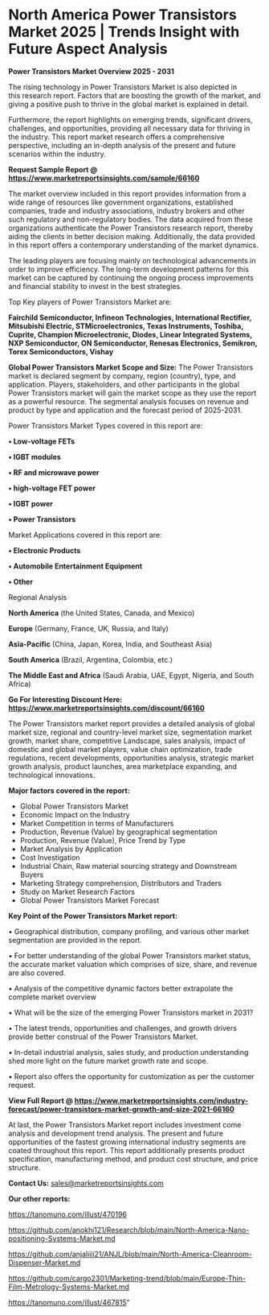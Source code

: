 # North America Power Transistors Market 2025 | Trends Insight with Future Aspect Analysis

<Strong> Power Transistors Market Overview 2025 - 2031</strong>

The rising technology in Power Transistors Market is also depicted in this research report. Factors that are boosting the growth of the market, and giving a positive push to thrive in the global market is explained in detail.

Furthermore, the report highlights on emerging trends, significant drivers, challenges, and opportunities, providing all necessary data for thriving in the industry. This report market research offers a comprehensive perspective, including an in-depth analysis of the present and future scenarios within the industry.

<strong>Request Sample Report @ <a href=https://www.marketreportsinsights.com/sample/66160>https://www.marketreportsinsights.com/sample/66160</a></strong>

The market overview included in this report provides information from a wide range of resources like government organizations, established companies, trade and industry associations, industry brokers and other such regulatory and non-regulatory bodies. The data acquired from these organizations authenticate the Power Transistors research report, thereby aiding the clients in better decision making. Additionally, the data provided in this report offers a contemporary understanding of the market dynamics.

The leading players are focusing mainly on technological advancements in order to improve efficiency. The long-term development patterns for this market can be captured by continuing the ongoing process improvements and financial stability to invest in the best strategies.

Top Key players of Power Transistors Market are:

<strong>Fairchild Semiconductor, Infineon Technologies, International Rectifier, Mitsubishi Electric, STMicroelectronics, Texas Instruments, Toshiba, Cuprite, Champion Microelectronic, Diodes, Linear Integrated Systems, NXP Semiconductor, ON Semiconductor, Renesas Electronics, Semikron, Torex Semiconductors, Vishay</strong>

<strong><b>Global Power Transistors Market Scope and Size:</b></strong>
The Power Transistors market is declared segment by company, region (country), type, and application. Players, stakeholders, and other participants in the global Power Transistors market will gain the market scope as they use the report as a powerful resource. The segmental analysis focuses on revenue and product by type and application and the forecast period of 2025-2031.

Power Transistors Market Types covered in this report are:

<strong>• Low-voltage FETs

• IGBT modules

• RF and microwave power

• high-voltage FET power

• IGBT power

• Power Transistors</strong>

Market Applications covered in this report are:

<strong>• Electronic Products

• Automobile Entertainment Equipment

• Other</strong> 

Regional Analysis

<strong>North America</strong> (the United States, Canada, and Mexico)

<strong>Europe</strong> (Germany, France, UK, Russia, and Italy)

<strong>Asia-Pacific</strong> (China, Japan, Korea, India, and Southeast Asia)

<strong>South America</strong> (Brazil, Argentina, Colombia, etc.)

<strong>The Middle East and Africa</strong> (Saudi Arabia, UAE, Egypt, Nigeria, and South Africa)

<strong>Go For Interesting Discount Here: <a href=https://www.marketreportsinsights.com/discount/66160>https://www.marketreportsinsights.com/discount/66160</a></strong>

The Power Transistors market report provides a detailed analysis of global market size, regional and country-level market size, segmentation market growth, market share, competitive Landscape, sales analysis, impact of domestic and global market players, value chain optimization, trade regulations, recent developments, opportunities analysis, strategic market growth analysis, product launches, area marketplace expanding, and technological innovations.

<strong><b>Major factors covered in the report:</b></strong>
<ul>
  <li>Global Power Transistors Market </li>
  <li>Economic Impact on the Industry</li>
  <li>Market Competition in terms of Manufacturers</li>
  <li>Production, Revenue (Value) by geographical segmentation</li>
  <li>Production, Revenue (Value), Price Trend by Type</li>
  <li>Market Analysis by Application</li>
  <li>Cost Investigation</li>
  <li>Industrial Chain, Raw material sourcing strategy and Downstream Buyers</li>
  <li>Marketing Strategy comprehension, Distributors and Traders</li>
  <li>Study on Market Research Factors</li>
  <li>Global Power Transistors Market Forecast</li>
</ul>

<strong><b>Key Point of the Power Transistors Market report:</b></strong>

• Geographical distribution, company profiling, and various other market segmentation are provided in the report.

• For better understanding of the global Power Transistors market status, the accurate market valuation which comprises of size, share, and revenue are also covered.

• Analysis of the competitive dynamic factors better extrapolate the complete market overview

• What will be the size of the emerging Power Transistors market in 2031?

• The latest trends, opportunities and challenges, and growth drivers provide better construal of the Power Transistors Market.

• In-detail industrial analysis, sales study, and production understanding shed more light on the future market growth rate and scope.

• Report also offers the opportunity for customization as per the customer request.

<strong><b>View Full Report @ <a href=https://www.marketreportsinsights.com/industry-forecast/power-transistors-market-growth-and-size-2021-66160>https://www.marketreportsinsights.com/industry-forecast/power-transistors-market-growth-and-size-2021-66160</a></b></strong>


At last, the Power Transistors Market report includes investment come analysis and development trend analysis. The present and future opportunities of the fastest growing international industry segments are coated throughout this report. This report additionally presents product specification, manufacturing method, and product cost structure, and price structure.

<strong>Contact Us:</strong>
sales@marketreportsinsights.com

<strong>Our other reports:</strong>

<a href=https://tanomuno.com/illust/470196>https://tanomuno.com/illust/470196</a>

<a href=https://github.com/anokhi121/Research/blob/main/North-America-Nano-positioning-Systems-Market.md>https://github.com/anokhi121/Research/blob/main/North-America-Nano-positioning-Systems-Market.md</a>

<a href=https://github.com/anjaliiii21/ANJL/blob/main/North-America-Cleanroom-Dispenser-Market.md>https://github.com/anjaliiii21/ANJL/blob/main/North-America-Cleanroom-Dispenser-Market.md</a>

<a href=https://github.com/cargo2301/Marketing-trend/blob/main/Europe-Thin-Film-Metrology-Systems-Market.md>https://github.com/cargo2301/Marketing-trend/blob/main/Europe-Thin-Film-Metrology-Systems-Market.md</a>

<a href=https://tanomuno.com/illust/467815>https://tanomuno.com/illust/467815</a>"
